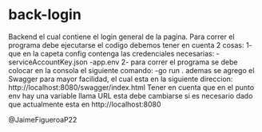 # back-login
Backend el cual contiene el login general de la pagina. 
Para correr el programa debe ejecutarse el codigo debemos tener en cuenta 2 cosas: 
1- que en la capeta config contenga las credenciales necesarias:
    -serviceAccountKey.json
    -app.env
2- para correr el programa se debe colocar en la consola el siguiente comando: 
    -go run . 
ademas se agrego el Swagger para mayor facilidad, el cual esta en la siguiente direccion: 
    http://localhost:8080/swagger/index.html
Tener en cuenta que en el punto env hay una variable llama URL esta debe cambiarse si es necesario dado que actualmente esta en  http://localhost:8080 

@JaimeFigueroaP22